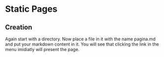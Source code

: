 # Static Pages

## Creation

Again start with a directory. Now place a file in it with the 
name pagina.md and put your markdown content in it. You will see that
clicking the link in the menu imidiatly will present the page.
